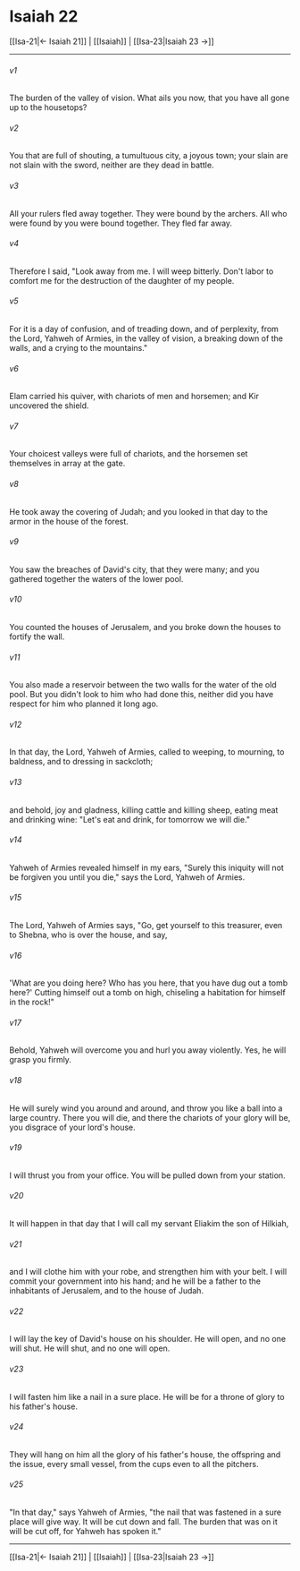 # Isaiah 22

[[Isa-21|← Isaiah 21]] | [[Isaiah]] | [[Isa-23|Isaiah 23 →]]
***



###### v1 
The burden of the valley of vision. What ails you now, that you have all gone up to the housetops? 

###### v2 
You that are full of shouting, a tumultuous city, a joyous town; your slain are not slain with the sword, neither are they dead in battle. 

###### v3 
All your rulers fled away together. They were bound by the archers. All who were found by you were bound together. They fled far away. 

###### v4 
Therefore I said, "Look away from me. I will weep bitterly. Don't labor to comfort me for the destruction of the daughter of my people. 

###### v5 
For it is a day of confusion, and of treading down, and of perplexity, from the Lord, Yahweh of Armies, in the valley of vision, a breaking down of the walls, and a crying to the mountains." 

###### v6 
Elam carried his quiver, with chariots of men and horsemen; and Kir uncovered the shield. 

###### v7 
Your choicest valleys were full of chariots, and the horsemen set themselves in array at the gate. 

###### v8 
He took away the covering of Judah; and you looked in that day to the armor in the house of the forest. 

###### v9 
You saw the breaches of David's city, that they were many; and you gathered together the waters of the lower pool. 

###### v10 
You counted the houses of Jerusalem, and you broke down the houses to fortify the wall. 

###### v11 
You also made a reservoir between the two walls for the water of the old pool. But you didn't look to him who had done this, neither did you have respect for him who planned it long ago. 

###### v12 
In that day, the Lord, Yahweh of Armies, called to weeping, to mourning, to baldness, and to dressing in sackcloth; 

###### v13 
and behold, joy and gladness, killing cattle and killing sheep, eating meat and drinking wine: "Let's eat and drink, for tomorrow we will die." 

###### v14 
Yahweh of Armies revealed himself in my ears, "Surely this iniquity will not be forgiven you until you die," says the Lord, Yahweh of Armies. 

###### v15 
The Lord, Yahweh of Armies says, "Go, get yourself to this treasurer, even to Shebna, who is over the house, and say, 

###### v16 
'What are you doing here? Who has you here, that you have dug out a tomb here?' Cutting himself out a tomb on high, chiseling a habitation for himself in the rock!" 

###### v17 
Behold, Yahweh will overcome you and hurl you away violently. Yes, he will grasp you firmly. 

###### v18 
He will surely wind you around and around, and throw you like a ball into a large country. There you will die, and there the chariots of your glory will be, you disgrace of your lord's house. 

###### v19 
I will thrust you from your office. You will be pulled down from your station. 

###### v20 
It will happen in that day that I will call my servant Eliakim the son of Hilkiah, 

###### v21 
and I will clothe him with your robe, and strengthen him with your belt. I will commit your government into his hand; and he will be a father to the inhabitants of Jerusalem, and to the house of Judah. 

###### v22 
I will lay the key of David's house on his shoulder. He will open, and no one will shut. He will shut, and no one will open. 

###### v23 
I will fasten him like a nail in a sure place. He will be for a throne of glory to his father's house. 

###### v24 
They will hang on him all the glory of his father's house, the offspring and the issue, every small vessel, from the cups even to all the pitchers. 

###### v25 
"In that day," says Yahweh of Armies, "the nail that was fastened in a sure place will give way. It will be cut down and fall. The burden that was on it will be cut off, for Yahweh has spoken it."

***
[[Isa-21|← Isaiah 21]] | [[Isaiah]] | [[Isa-23|Isaiah 23 →]]
